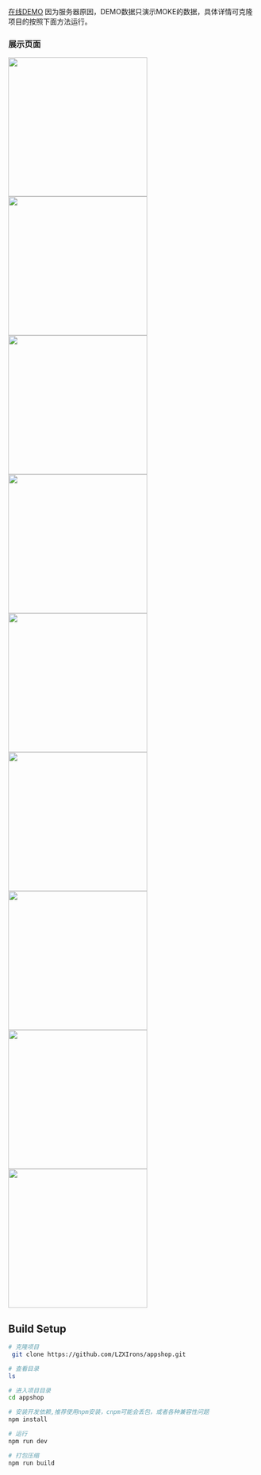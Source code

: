 

[在线DEMO](https://lzxirons.github.io/vue/)
因为服务器原因，DEMO数据只演示MOKE的数据，具体详情可克隆项目的按照下面方法运行。
### 展示页面
<img width="280"   align="left" src="https://github.com/LZXIrons/appshop/raw/master/screenshots/首页.jpg"/>
<img width="280"   align="left" src="https://github.com/LZXIrons/appshop/raw/master/screenshots/首页.jpg"/>
<img width="280"   src="https://github.com/LZXIrons/appshop/raw/master/screenshots/分类页.jpg"/>
<img width="280"   src="https://github.com/LZXIrons/appshop/raw/master/screenshots/购物车页.jpg"/>
<img width="280"   src="https://github.com/LZXIrons/appshop/raw/master/screenshots/用户中心.jpg"/>
<img width="280"   src="https://github.com/LZXIrons/appshop/raw/master/screenshots/品牌页.jpg"/>
<img width="280"   src="https://github.com/LZXIrons/appshop/raw/master/screenshots/列表页.jpg"/>
<img width="280"   src="https://github.com/LZXIrons/appshop/raw/master/screenshots/产品详情页.jpg"/>
<img width="280"   src="https://github.com/LZXIrons/appshop/raw/master/screenshots/登陆中心.jpg"/>

## Build Setup

``` bash
# 克隆项目 
 git clone https://github.com/LZXIrons/appshop.git

# 查看目录
ls

# 进入项目目录
cd appshop

# 安装开发依赖,推荐使用npm安装，cnpm可能会丢包，或者各种兼容性问题
npm install

# 运行
npm run dev

# 打包压缩
npm run build
```

